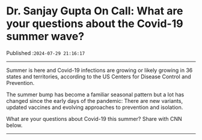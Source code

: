 # Dr. Sanjay Gupta On Call: What are your questions about the Covid-19 summer wave?

Published :`2024-07-29 21:16:17`

---

Summer is here and Covid-19 infections are growing or likely growing in 36 states and territories, according to the US Centers for Disease Control and Prevention.

The summer bump has become a familiar seasonal pattern but a lot has changed since the early days of the pandemic: There are new variants, updated vaccines and evolving approaches to prevention and isolation.

What are your questions about Covid-19 this summer? Share with CNN below.

---

